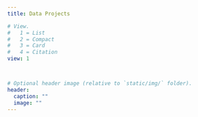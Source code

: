 ```yaml
---
title: Data Projects

# View.
#   1 = List
#   2 = Compact
#   3 = Card
#   4 = Citation
view: 1



# Optional header image (relative to `static/img/` folder).
header:
  caption: ""
  image: ""
---
```

